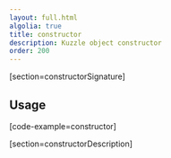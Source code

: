 ```yaml
---
layout: full.html
algolia: true
title: constructor
description: Kuzzle object constructor
order: 200
---
```


[section=constructorSignature]

## Usage

[code-example=constructor]

[section=constructorDescription]
